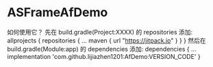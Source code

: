 # ASFrameAfDemo
如何使用它？
先在 build.gradle(Project:XXXX) 的 repositories 添加:
    allprojects {
        repositories {
            ...
            maven { url "https://jitpack.io" }
        }
    }
然后在 build.gradle(Module:app) 的 dependencies 添加:
    dependencies {
            ...
            implementation 'com.github.lijiazhen1201:AfDemo:VERSION_CODE'
    }
